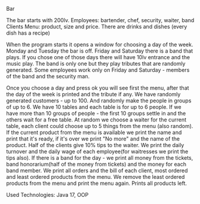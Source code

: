 Bar

The bar starts with 200lv.
Employees: bartender, chef, security, waiter, band
Clients
Menu: product, size and price. There are drinks and dishes (every dish has a recipe)

When the program starts it opens a window for choosing a day of the week.
Monday and Tuesday the bar is off.
Friday and Saturday there is a band that plays. If you chose one of those days there will have 10lv entrance and the music play. 
The band is only one but they play tributes that are randomly generated. 
Some employees work only on Friday and Saturday - members of the band and the security man.

Once you choose a day and press ok you will see first the menu, after that the day of the week is printed and the tribute if any.
We have randomly generated customers - up to 100. And randomly make the people in groups of up to 6.
We have 10 tables and each table is for up to 6 people.
If we have more than 10 groups of people - the first 10 groups settle in and the others wait for a free table. 
At random we choose a waiter for the current table, each client could choose up to 5 things from the menu (also random). 
If the current product from the menu is available we print the name and print that it's ready, 
if it's over we print "No more" and the name of the product. Half of the clients give 10% tips to the waiter.
We print the daily turnover and the daily wage of each employee(for waitresses we print the tips also). 
If there is a band for the day - we print all money from the tickets, band honorarium(half of the money from tickets) 
and the money for each band member.
We print all orders and the bill of each client, most ordered and least ordered products from the menu. 
We remove the least ordered products from the menu and print the menu again. Prints all products left.

Used Technologies:
Java 17, 
OOP
